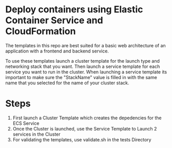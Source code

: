 # Deploy containers using Elastic Container Service and CloudFormation

The templates in this repo are best suited for a basic web architecture of an application with a frontend and backend service.

To use these templates launch a cluster template for the launch type and networking stack that you want. Then launch a service template for each service you want to run in the cluster. When launching a service template its important to make sure the "StackName" value is filled in with the same name that you selected for the name of your cluster stack.

# Steps
1. First launch a Cluster Template which creates the depedencies for the ECS Service
2. Once the Cluster is launched, use the Service Template to Launch 2 services in the Cluster
3. For validating the templates, use validate.sh in the tests Directory

